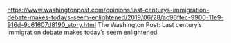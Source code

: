 https://www.washingtonpost.com/opinions/last-centurys-immigration-debate-makes-todays-seem-enlightened/2019/06/28/ac96ffec-9900-11e9-916d-9c61607d8190_story.html
The Washington Post: Last century’s immigration debate makes today’s seem enlightened